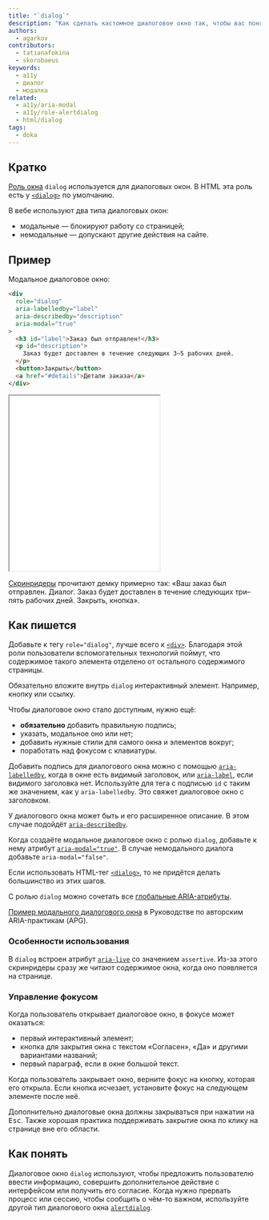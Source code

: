 ```yaml
---
title: "`dialog`"
description: "Как сделать кастомное диалоговое окно так, чтобы вас поняли даже скринридеры."
authors:
  - agarkov
contributors:
  - tatianafokina
  - skorobaeus
keywords:
  - a11y
  - диалог
  - модалка
related:
  - a11y/aria-modal
  - a11y/role-alertdialog
  - html/dialog
tags:
  - doka
---
```


## Кратко

[Роль окна](/a11y/aria-roles/#roli-okon) `dialog` используется для диалоговых окон. В HTML эта роль есть у [`<dialog>`](/html/dialog/) по умолчанию.

В вебе используют два типа диалоговых окон:

- модальные — блокируют работу со страницей;
- немодальные — допускают другие действия на сайте.

## Пример

Модальное диалоговое окно:

```html
<div
  role="dialog"
  aria-labelledby="label"
  aria-describedby="description"
  aria-modal="true"
>
  <h3 id="label">Заказ был отправлен!</h3>
  <p id="description">
    Заказ будет доставлен в течение следующих 3–5 рабочих дней.
  </p>
  <button>Закрыть</button>
  <a href="#details">Детали заказа</a>
</div>
```

<iframe title="Кастомное модальное окно" src="demos/custom-modal-dialog/" height="350"></iframe>

[Скринридеры](/a11y/screenreaders/) прочитают демку примерно так: «Ваш заказ был отправлен. Диалог. Заказ будет доставлен в течение следующих три–пять рабочих дней. Закрыть, кнопка».

## Как пишется

Добавьте к тегу `role="dialog"`, лучше всего к [`<div>`](/html/div/). Благодаря этой роли пользователи вспомогательных технологий поймут, что содержимое такого элемента отделено от остального содержимого страницы.

Обязательно вложите внутрь `dialog` интерактивный элемент. Например, кнопку или ссылку.

Чтобы диалоговое окно стало доступным, нужно ещё:

- **обязательно** добавить правильную подпись;
- указать, модальное оно или нет;
- добавить нужные стили для самого окна и элементов вокруг;
- поработать над фокусом с клавиатуры.

Добавить подпись для диалогового окна можно с помощью [`aria-labelledby`](/a11y/aria-labelledby/), когда в окне есть видимый заголовок, или [`aria-label`](/a11y/aria-label/), если видимого заголовка нет. Используйте для тега с подписью `id` с таким же значением, как у `aria-labelledby`. Это свяжет диалоговое окно с заголовком.

У диалогового окна может быть и его расширенное описание. В этом случае подойдёт [`aria-describedby`](/a11y/aria-describedby/).

Когда создаёте модальное диалоговое окно с ролью `dialog`, добавьте к нему атрибут [`aria-modal="true"`](/a11y/aria-modal/). В случае немодального диалога добавьте `aria-modal="false"`.

Если использовать HTML-тег [`<dialog>`](/html/dialog/), то не придётся делать большинство из этих шагов.

С ролью `dialog` можно сочетать все [глобальные ARIA-атрибуты](/a11y/aria-attrs/#globalnye-atributy).

[Пример модального диалогового окна](https://www.w3.org/WAI/ARIA/apg/patterns/dialog-modal/) в Руководстве по авторским ARIA-практикам (APG).

### Особенности использования

В `dialog` встроен атрибут [`aria-live`](/a11y/aria-live/) со значением `assertive`. Из-за этого скринридеры сразу же читают содержимое окна, когда оно появляется на странице.

### Управление фокусом

Когда пользователь открывает диалоговое окно, в фокусе может оказаться:

- первый интерактивный элемент;
- кнопка для закрытия окна с текстом «Согласен», «Да» и другими вариантами названий;
- первый параграф, если в окне большой текст.

Когда пользователь закрывает окно, верните фокус на кнопку, которая его открыла. Если кнопка исчезает, установите фокус на следующем элементе после неё.

Дополнительно диалоговые окна должны закрываться при нажатии на <kbd>Esc</kbd>. Также хорошая практика поддерживать закрытие окна по клику на странице вне его области.

## Как понять

Диалоговое окно `dialog` используют, чтобы предложить пользователю ввести информацию, совершить дополнительное действие с интерфейсом или получить его согласие. Когда нужно прервать процесс или сессию, чтобы сообщить о чём-то важном, используйте другой тип диалогового окна [`alertdialog`](/a11y/role-alertdialog/).
